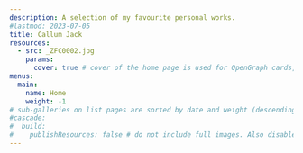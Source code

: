 ```yaml
---
description: A selection of my favourite personal works.
#lastmod: 2023-07-05
title: Callum Jack
resources:
  - src: _ZFC0002.jpg
    params:
      cover: true # cover of the home page is used for OpenGraph cards, etc.
menus:
  main:
    name: Home
    weight: -1
# sub-galleries on list pages are sorted by date and weight (descending)
#cascade:
#  build:
#    publishResources: false # do not include full images. Also disable download
---
```

